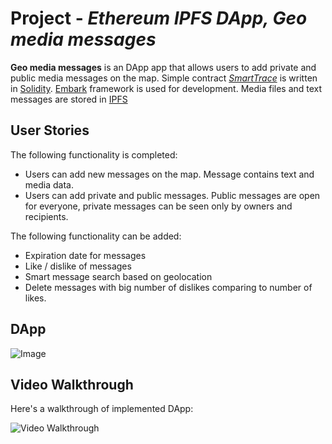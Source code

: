 # Project  - *Ethereum IPFS DApp, Geo media messages*

**Geo media messages** is an DApp app that allows users to add private and public media messages on the map. Simple contract *[SmartTrace](https://github.com/antonina-cherednichenko/smart-traces-ethereum-dapp/blob/master/app/contracts/SmartTrace.sol)* is written in [Solidity](https://github.com/ethereum/solidity). [Embark](https://github.com/iurimatias/embark-framework) framework is used for development. Media files and text messages are stored in [IPFS](https://ipfs.io/)

## User Stories

The following functionality is completed:

* Users can add new messages on the map. Message contains text and media data.
* Users can add private and public messages. Public messages are open for everyone, private messages can be seen only by owners and recipients.

The following functionality can be added:
* Expiration date for messages
* Like / dislike of messages 
* Smart message search based on geolocation
* Delete messages with big number of dislikes comparing to number of likes.


## DApp

<img src='https://github.com/antonina-cherednichenko/smart-traces-ethereum-dapp/blob/master/app.png' title='Image' width='' alt='Image' />


## Video Walkthrough

Here's a walkthrough of implemented DApp:

<img src='https://github.com/antonina-cherednichenko/smart-traces-ethereum-dapp/blob/master/app.gif' title='Video Walkthrough' width='' alt='Video Walkthrough' />

